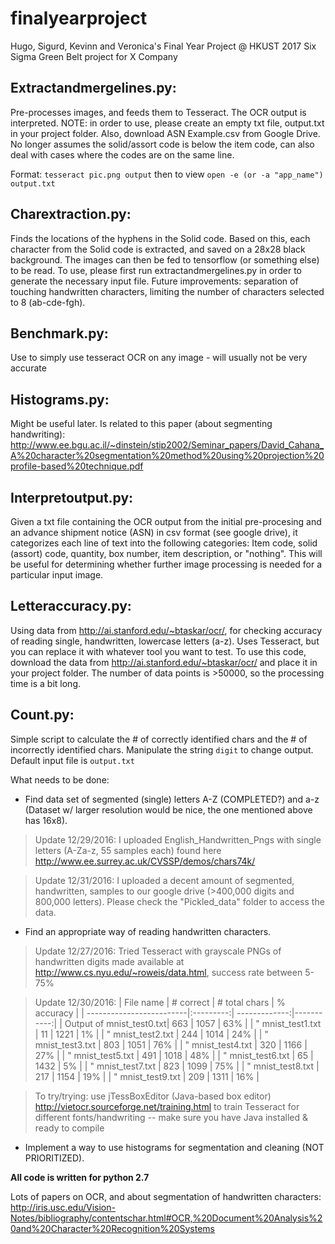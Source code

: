# finalyearproject
Hugo, Sigurd, Kevinn and Veronica's Final Year Project @ HKUST 2017
Six Sigma Green Belt project for X Company


## Extractandmergelines.py:
Pre-processes images, and feeds them to Tesseract. The OCR output is interpreted. NOTE: in order to use, please create an empty txt file, output.txt in your project folder. Also, download ASN Example.csv from Google Drive. No longer assumes the solid/assort code is below the item code, can also deal with cases where the codes are on the same line.

Format: ```tesseract pic.png output``` then to view ```open -e (or -a "app_name") output.txt```

## Charextraction.py:
Finds the locations of the hyphens in the Solid code. Based on this, each character from the Solid code is extracted, and saved on a 28x28 black background. The images can then be fed to tensorflow (or something else) to be read. To use, please first run extractandmergelines.py in order to generate the necessary input file. Future improvements: separation of touching handwritten characters, limiting the number of characters selected to 8 (ab-cde-fgh).


## Benchmark.py:
Use to simply use tesseract OCR on any image - will usually not be very accurate

## Histograms.py:
Might be useful later. Is related to this paper (about segmenting handwriting): http://www.ee.bgu.ac.il/~dinstein/stip2002/Seminar_papers/David_Cahana_A%20character%20segmentation%20method%20using%20projection%20profile-based%20technique.pdf 

## Interpretoutput.py: 
Given a txt file containing the OCR output from the initial pre-procesing and an advance shipment notice (ASN) in csv format (see google drive), it categorizes each line of text into the following categories:
Item code, solid (assort) code, quantity, box number, item description, or "nothing". 
This will be useful for determining whether further image processing is needed for a particular input image. 

## Letteraccuracy.py: 
Using data from http://ai.stanford.edu/~btaskar/ocr/, for checking accuracy of reading single, handwritten, lowercase letters (a-z). Uses Tesseract, but you can replace it with whatever tool you want to test. To use this code, download the data from http://ai.stanford.edu/~btaskar/ocr/ and place it in your project folder. The number of data points is >50000, so the processing time is a bit long.

## Count.py:
Simple script to calculate the # of correctly identified chars and the # of incorrectly identified chars. Manipulate the string ```digit``` to change output. Default input file is ```output.txt```

What needs to be done: 
 - Find data set of segmented (single) letters A-Z (COMPLETED?) and a-z (Dataset w/ larger resolution would be nice, the one mentioned above has 16x8).
 > Update 12/29/2016: I uploaded English_Handwritten_Pngs with single letters (A-Za-z, 55 samples each) found here <http://www.ee.surrey.ac.uk/CVSSP/demos/chars74k/>
 
 > Update 12/31/2016: I uploaded a decent amount of segmented, handwritten, samples to our google drive (>400,000 digits and 800,000 letters). Please check the "Pickled_data" folder to access the data.

 - Find an appropriate way of reading handwritten characters.
 > Update 12/27/2016: Tried Tesseract with grayscale PNGs of handwritten digits made available at <http://www.cs.nyu.edu/~roweis/data.html>, success rate between 5-75%

 > Update 12/30/2016:
| File name                | # correct | # total chars | % accuracy |
| -------------------------|:---------:| -------------:|-----------:|
| Output of mnist_test0.txt| 663       | 1057          | 63%        |
| " mnist_test1.txt        | 11        | 1221          | 1%         | 
| " mnist_test2.txt        | 244       | 1014          | 24%        | 
| " mnist_test3.txt        | 803       | 1051          | 76%        | 
| " mnist_test4.txt        | 320       | 1166          | 27%        |
| " mnist_test5.txt        | 491       | 1018          | 48%        |
| " mnist_test6.txt        | 65        | 1432          | 5%         |
| " mnist_test7.txt        | 823       | 1099          | 75%        |
| " mnist_test8.txt        | 217       | 1154          | 19%        |
| " mnist_test9.txt        | 209       | 1311          | 16%        | 
 
 > To try/trying: use jTessBoxEditor (Java-based box editor) <http://vietocr.sourceforge.net/training.html> to train Tesseract for different fonts/handwriting -- make sure you have Java installed & ready to compile

 - Implement a way to use histograms for segmentation and cleaning (NOT PRIORITIZED). 
 

**All code is written for python 2.7**

Lots of papers on OCR, and about segmentation of handwritten characters:  
http://iris.usc.edu/Vision-Notes/bibliography/contentschar.html#OCR,%20Document%20Analysis%20and%20Character%20Recognition%20Systems
